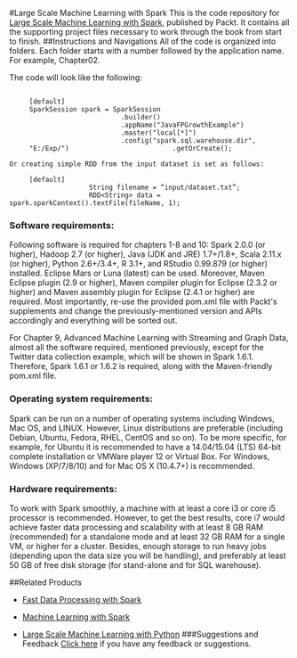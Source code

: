 #Large Scale Machine Learning with Spark
This is the code repository for [Large Scale Machine Learning with Spark](https://www.packtpub.com/big-data-and-business-intelligence/machine-learning-spark?utm_source=github&utm_medium=repository&utm_campaign=9781783288519), published by Packt. It contains all the supporting project files necessary to work through the book from start to finish.
##Instructions and Navigations
All of the code is organized into folders. Each folder starts with a number followed by the application name. For example, Chapter02.



The code will look like the following:
```

     [default] 
     SparkSession spark = SparkSession 
                            .builder() 
                            .appName("JavaFPGrowthExample") 
                            .master("local[*]") 
                            .config("spark.sql.warehouse.dir", 
     "E:/Exp/")                          .getOrCreate(); 

Or creating simple RDD from the input dataset is set as follows: 

     [default] 
                    String filename = “input/dataset.txt”; 
                    RDD<String> data = spark.sparkContext().textFile(fileName, 1); 

```

### Software requirements: 

Following software is required for chapters 1-8 and 10: Spark 2.0.0 (or higher), Hadoop 2.7 
(or higher), Java (JDK and JRE) 1.7+/1.8+, Scala 2.11.x (or higher), Python 2.6+/3.4+, R 3.1+, 
and RStudio 0.99.879 (or higher) installed. Eclipse Mars or Luna (latest) can be used. 
Moreover, Maven Eclipse plugin (2.9 or higher), Maven compiler plugin for Eclipse (2.3.2 or 
higher) and Maven assembly plugin for Eclipse (2.4.1 or higher) are required. Most 
importantly, re-use the provided pom.xml file with Packt's supplements and change the 
previously-mentioned version and APIs accordingly and everything will be sorted out. 

For Chapter 9, Advanced Machine Learning with Streaming and Graph Data, almost all the 
software required, mentioned previously, except for the Twitter data collection example, 
which will be shown in Spark 1.6.1. Therefore, Spark 1.6.1 or 1.6.2 is required, along with 
the Maven-friendly pom.xml file. 

### Operating system requirements: 

Spark can be run on a number of operating systems including Windows, Mac OS, and 
LINUX. However, Linux distributions are preferable (including Debian, Ubuntu, Fedora, 
RHEL, CentOS and so on). To be more specific, for example, for Ubuntu it is recommended 
to have a 14.04/15.04 (LTS) 64-bit complete installation or VMWare player 12 or Virtual 
Box.  For Windows, Windows (XP/7/8/10) and for Mac OS X (10.4.7+) is recommended. 

### Hardware requirements: 

To work with Spark smoothly, a machine with at least a core i3 or core i5 processor is 
recommended.  However, to get the best results, core i7 would achieve faster data 
processing and scalability with at least 8 GB RAM (recommended) for a standalone mode 
and at least 32 GB RAM for a single VM, or higher for a cluster. Besides, enough storage to 
run heavy jobs (depending upon the data size you will be handling), and preferably at least 
50 GB of free disk storage (for stand-alone and for SQL warehouse).

##Related Products
* [Fast Data Processing with Spark](https://www.packtpub.com/big-data-and-business-intelligence/fast-data-processing-spark?utm_source=github&utm_medium=repository&utm_campaign=9781782167068)

* [Machine Learning with Spark](https://www.packtpub.com/big-data-and-business-intelligence/machine-learning-spark?utm_source=github&utm_medium=repository&utm_campaign=9781783288519)

* [Large Scale Machine Learning with Python](https://www.packtpub.com/big-data-and-business-intelligence/large-scale-machine-learning-python?utm_source=github&utm_medium=repository&utm_campaign=9781785887215)
###Suggestions and Feedback
[Click here](https://docs.google.com/forms/d/e/1FAIpQLSe5qwunkGf6PUvzPirPDtuy1Du5Rlzew23UBp2S-P3wB-GcwQ/viewform) if you have any feedback or suggestions.
